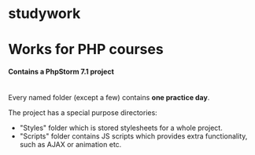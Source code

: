 # studywork
<h1>Works for PHP courses</h1> 

<h4>Contains a PhpStorm 7.1 project</h4><br>
Every named folder (except a few) contains <strong>one practice day</strong>.

The project has a special purpose directories:
<ul>
  <li>
    "Styles" folder which is stored stylesheets for a whole project.
  </li>
  <li>
    "Scripts" folder contains JS scripts which provides extra functionality, such as AJAX or animation etc.
  </li>
</ul>
